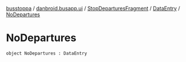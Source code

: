 [busstoppa](../../../index.md) / [danbroid.busapp.ui](../../index.md) / [StopDeparturesFragment](../index.md) / [DataEntry](index.md) / [NoDepartures](./-no-departures.md)

# NoDepartures

`object NoDepartures : DataEntry`